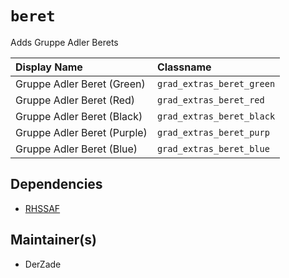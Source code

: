 # `beret`
Adds Gruppe Adler Berets

| Display Name | Classname |
|:--- |:--- |
| Gruppe Adler Beret (Green) | `grad_extras_beret_green` |
| Gruppe Adler Beret (Red) | `grad_extras_beret_red` |
| Gruppe Adler Beret (Black) | `grad_extras_beret_black` |
| Gruppe Adler Beret (Purple) | `grad_extras_beret_purp` |
| Gruppe Adler Beret (Blue) | `grad_extras_beret_blue` |

## Dependencies
- [RHSSAF](https://steamcommunity.com/workshop/filedetails/?id=843632231)

## Maintainer(s)
- DerZade
